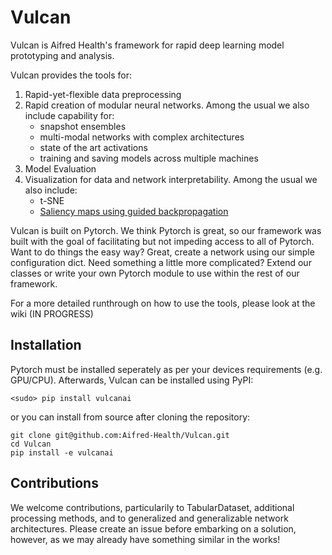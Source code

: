 # Vulcan
Vulcan is Aifred Health's framework for rapid deep learning model prototyping and analysis.

Vulcan provides the tools for:
1. Rapid-yet-flexible data preprocessing
2. Rapid creation of modular neural networks. Among the usual we also include capability for:
    * snapshot ensembles
    * multi-modal networks with complex architectures
    * state of the art activations
    * training and saving models across multiple machines
3. Model Evaluation
4. Visualization for data and network interpretability. Among the usual we also include:
    * t-SNE
    * [Saliency maps using guided backpropagation](https://arxiv.org/abs/1412.6806)

Vulcan is built on Pytorch. We think Pytorch is great, so our framework was built with the goal of facilitating but not impeding access to all of Pytorch. Want to do things the easy way? Great, create a network using our simple configuration dict. Need something a little more complicated? Extend our classes or write your own Pytorch module to use within the rest of our framework. 

For a more detailed runthrough on how to use the tools, please look at the wiki (IN PROGRESS)

## Installation
Pytorch must be installed seperately as per your devices requirements (e.g. GPU/CPU). Afterwards, Vulcan can be installed using PyPI:
```
<sudo> pip install vulcanai
```
or you can install from source after cloning the repository:
```
git clone git@github.com:Aifred-Health/Vulcan.git
cd Vulcan
pip install -e vulcanai
```

## Contributions
We welcome contributions, particularily to TabularDataset, additional processing methods, and to generalized and generalizable network architectures. Please create an issue before embarking on a solution, however, as we may already have something similar in the works!
